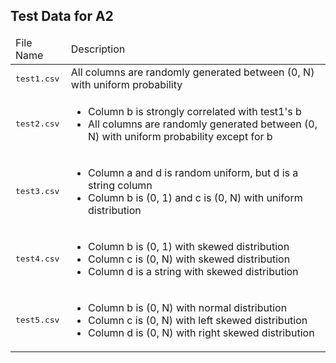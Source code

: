 ## Test Data for A2

<table>
<thead>
    <td>File Name</td>
    <td>Description</td>
</thead>
<tbody>
<tr>
    <td><pre>test1.csv</pre></td>
    <td>All columns are randomly generated between (0, N) with uniform probability</td>
</tr>
<tr>
    <td><pre>test2.csv</pre></td>
    <td>
    <ul>
    <li>Column b is strongly correlated with test1's b</li>
    <li>All columns are randomly generated between (0, N) with uniform probability except for b</li>
    </ul>
    </td>
</tr>
<tr>
<td><pre>test3.csv</pre></td>
<td>
<ul>
<li>Column a and d is random uniform, but d is a string column</li>
<li>Column b is (0, 1) and c is (0, N) with uniform distribution</li>
</ul>
</td>
</tr>
<tr>
<td><pre>test4.csv</pre></td>
<td>
<ul>
<li>Column b is (0, 1) with skewed distribution</li>
<li>Column c is (0, N) with skewed distribution</li>
<li>Column d is a string with skewed distribution</li>
</ul>
</td>
</tr>
<tr>
<td><pre>test5.csv</pre></td>
<td>
<ul>
<li>Column b is (0, N) with normal distribution</li>
<li>Column c is (0, N) with left skewed distribution</li>
<li>Column d is (0, N) with right skewed distribution</li>
</ul>
</td>
</tr>
</tbody>
</table>